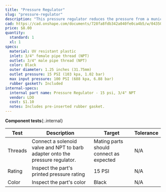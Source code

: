 ```yaml
---
title: "Pressure Regulator"
slug: "pressure-regulator"
description: "This pressure regulator reduces the pressure from a municipal water supply down to 15 PSI (103 kpa, 1.03 bar) so that FarmBot can more easily control the amount of water it disperses."
cad: https://cad.onshape.com/documents/728fa8fdb342a040fe0ca4b5/w/0435033a7c78b02e71d0f721/e/a7855228a210c3fd62def1b5?renderMode=0&uiState=6255deb446b4a5023f0b2caa
price: $8.00
quantity:
  standard: 1
  xl: 1
specs:
  material: UV resistant plastic
  inlet: 3/4" female pipe thread (NPT)
  outlet: 3/4" male pipe thread (NPT)
  color: Black
  outer diameter: 1.25 inches (31.75mm)
  outlet pressure: 15 PSI (103 kpa, 1.02 bar)
  max input pressure: 100 PSI (688 kpa, 6.88 bar)
  rubber gasket?: Included
internal-specs:
  internal part name: Pressure Regulator - 15 psi, 3/4" NPT
  vendor: LDO
  cost: $1.10
  notes: Includes pre-inserted rubber gasket.
---
```


**Component tests**{:.internal}

|Test         |Description  |Target       |Tolerance    |
|-------------|-------------|-------------|-------------|
|Threads      |Connect a solenoid valve and NPT to barb adapter onto the pressure regulator.|Mating parts should connect as expected|N/A
|Rating       |Inspect the part's printed pressure rating|15 PSI|N/A
|Color        |Inspect the part's color|Black|N/A